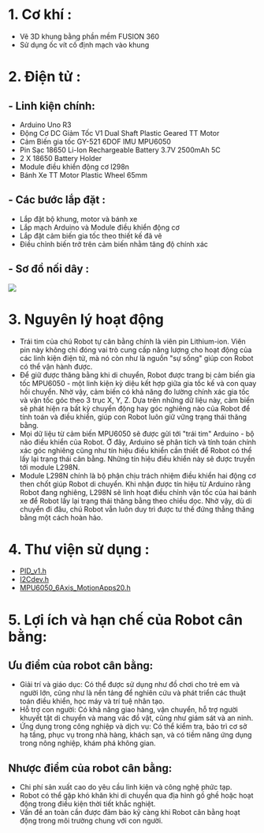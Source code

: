
#  1. Cơ khí :                                                                                                                                                                                                                                                                                                                                                                                                                                  
-  Vẽ 3D khung bằng phần mềm FUSION 360                                                                                                                                                                                                                                                                                                                                                                                                         
-  Sử dụng ốc vít cố định mạch vào khung                                                                                                                                                                                                                                                                                                                                                                                                        
# 2. Điện tử :                                                                                                                                                                                                                                                                                                                                                                                                                                 
##   - Linh kiện chính:                                                                                                                                                                                                                                                                                                                                                                                                                           
  -   Arduino Uno R3                                                                                                                                                                                                                                                                                                                                                                                                                               
  -   Động Cơ DC Giảm Tốc V1 Dual Shaft Plastic Geared TT Motor                                                                                                                                                                                                                                                                                                                                                                                    
  -   Cảm Biến gia tốc GY-521 6DOF IMU MPU6050
  -   Pin Sạc 18650 Li-Ion Rechargeable Battery 3.7V 2500mAh 5C                                                                                                                                                                                                                                                                                                                                                                                    
  -   2 X 18650 Battery Holder                                                                                                                                                                                                                                                                                                                                                                                                                     
  -   Module điều khiển động cơ l298n                                                                                                                                                                                                                                                                                                                                                                                                              
  -   Bánh Xe TT Motor Plastic Wheel 65mm                                                                                                                                                                                                                                                                                                                                                                                                          
## -  Các bước lắp đặt :                                                                                                                                                                                                                                                                                                                                                                                                                          
  -   Lắp đặt bộ khung, motor và bánh xe                                                                                                                                                                                                                                                                                                                                                                                                       
  -   Lắp mạch Arduino và Module điều khiển động cơ                                                                                                                                                                                                                                                                                                                                                                                            
  -   Lắp đặt cảm biến gia tốc theo thiết kế đã vẽ                                                                                                                                                                                                                                                                                                                                                                                           
  -   Điều chỉnh biến trở trên cảm biến nhằm tăng độ chính xác                                                                                                                                                                                                                                                                                                                                                                                 
## -  Sơ đồ nối dây :                                                                                                                                                                                                                                                                                                                                                                                                                             
![](https://scontent.fhan2-4.fna.fbcdn.net/v/t1.15752-9/439874518_945107760620865_6261747267592226966_n.png?_nc_cat=105&ccb=1-7&_nc_sid=5f2048&_nc_ohc=2Mz2zodEO-cAb7LzYIB&_nc_ht=scontent.fhan2-4.fna&oh=03_Q7cD1QFk5oHW3apKuqSf8DKbVrkEe5kDM7L4-rbaJgbke6_2ng&oe=6656E485)                                                                                                                                                                                                                                                                                                                                                                                                                                                                                                                                                                                                                                                                                                                                                                                                                                                                                
# 3. Nguyên lý hoạt động                                                                                                                                                                                                                                                                                                                                                                                                                       

- Trái tim của chú Robot tự cân bằng chính là viên pin Lithium-ion. Viên pin này không chỉ đóng vai trò cung cấp năng lượng cho hoạt động của các linh kiện điện tử, mà nó còn như là nguồn "sự sống" giúp con Robot có thể vận hành được.                                                                                                                                                                                                                                                                                                                                                                                                                                                                                                                                                                                                                                   
-  Để giữ được thăng bằng khi di chuyển, Robot được trang bị cảm biến gia tốc MPU6050 - một linh kiện kỳ diệu kết hợp giữa gia tốc kế và con quay hồi chuyển. Nhờ vậy, cảm biến có khả năng đo lường chính xác gia tốc và vận tốc góc theo 3 trục X, Y, Z. Dựa trên những dữ liệu này, cảm biến sẽ phát hiện ra bất kỳ chuyển động hay góc nghiêng nào của Robot để tính toán và điều khiển, giúp con Robot luôn giữ vững trạng thái thăng bằng.                                                                                                                                                                                                                                                                                                                                                                                                                                             
-  Mọi dữ liệu từ cảm biến MPU6050 sẽ được gửi tới "trái tim" Arduino - bộ não điều khiển của Robot. Ở đây, Arduino sẽ phân tích và tính toán chính xác góc nghiêng cũng như tín hiệu điều khiển cần thiết để Robot có thể lấy lại trạng thái cân bằng. Những tín hiệu điều khiển này sẽ được truyền tới module L298N.                                                                                                                                                                                                                                                                                                                                                                                                                                                                                                                                                                       
-  Module L298N chính là bộ phận chịu trách nhiệm điều khiển hai động cơ then chốt giúp Robot di chuyển. Khi nhận được tín hiệu từ Arduino rằng Robot đang nghiêng, L298N sẽ linh hoạt điều chỉnh vận tốc của hai bánh xe để Robot lấy lại trạng thái thăng bằng theo chiều dọc. Nhờ vậy, dù di chuyển đi đâu, chú Robot vẫn luôn duy trì được tư thế đứng thẳng thăng bằng một cách hoàn hảo.
# 4. Thư viện sử dụng  :
-  [PID_v1.h](https://github.com/br3ttb/Arduino-PID-Library/blob/master/PID_v1.h)                          
-  [I2Cdev.h](https://github.com/jrowberg/i2cdevlib/blob/master/Arduino/I2Cdev/I2Cdev.h)
-  [MPU6050_6Axis_MotionApps20.h](https://github.com/jrowberg/i2cdevlib/blob/master/Arduino/MPU6050/MPU6050_6Axis_MotionApps20.h)


# 5. Lợi ích và hạn chế của Robot cân bằng:
## Ưu điểm của robot cân bằng:
 - Giải trí và giáo dục: Có thể được sử dụng như đồ chơi cho trẻ em và người lớn, cũng như là nền tảng để nghiên cứu và phát triển các thuật toán điều khiển, học máy và trí tuệ nhân tạo.
 - Hỗ trợ con người: Có khả năng giao hàng, vận chuyển, hỗ trợ người khuyết tật di chuyển và mang vác đồ vật, cũng như giám sát và an ninh.
 - Ứng dụng trong công nghiệp và dịch vụ: Có thể kiểm tra, bảo trì cơ sở hạ tầng, phục vụ trong nhà hàng, khách sạn, và có tiềm năng ứng dụng trong nông nghiệp, khám phá không gian.
## Nhược điểm của robot cân bằng:
 - Chi phí sản xuất cao do yêu cầu linh kiện và công nghệ phức tạp.
 - Robot có thể gặp khó khăn khi di chuyển qua địa hình gồ ghề hoặc hoạt động trong điều kiện thời tiết khắc nghiệt.
 - Vấn đề an toàn cần được đảm bảo kỹ càng khi Robot cân bằng hoạt động trong môi trường chung với con người.

